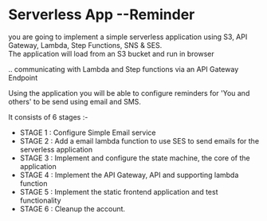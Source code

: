 # Serverless App --Reminder

you are going to implement a simple serverless application using S3, API Gateway, Lambda, Step Functions, SNS & SES.  
The application will load from an S3 bucket and run in browser

.. communicating with Lambda and Step functions via an API Gateway Endpoint

Using the application you will be able to configure reminders for 'You and others' to be send using email and SMS.



It consists of 6 stages :-

- STAGE 1 : Configure Simple Email service 
- STAGE 2 : Add a email lambda function to use SES to send emails for the serverless application 
- STAGE 3 : Implement and configure the state machine, the core of the application
- STAGE 4 : Implement the API Gateway, API and supporting lambda function
- STAGE 5 : Implement the static frontend application and test functionality
- STAGE 6 : Cleanup the account.
